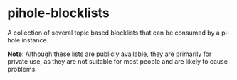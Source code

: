 # pihole-blocklists

A collection of several topic based blocklists that can be consumed by a pi-hole instance.

**Note**: Although these lists are publicly available, they are primarily for private use, as they are not suitable for most people and are likely to cause problems.
